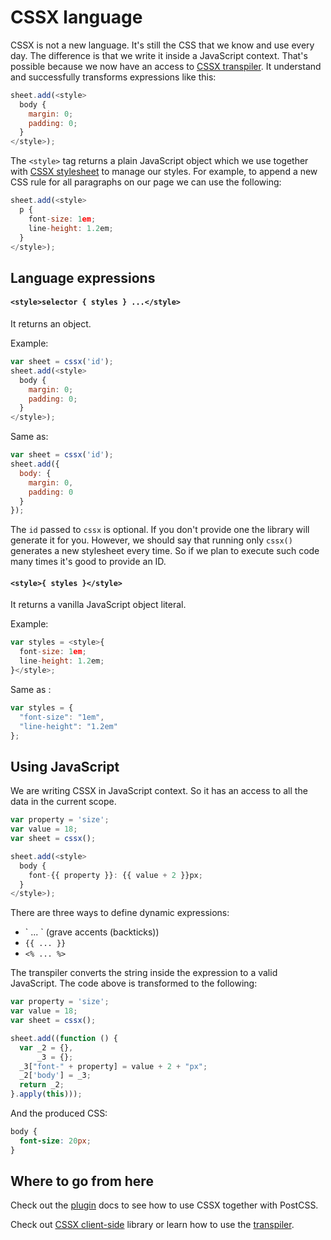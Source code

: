 # CSSX language

CSSX is not a new language. It's still the CSS that we know and use every day. The difference is that we write it inside a JavaScript context. That's possible because we now have an access to [CSSX transpiler](https://github.com/krasimir/cssx/tree/master/packages/cssx-transpiler). It understand and successfully transforms expressions like this:

```js
sheet.add(<style>
  body {
    margin: 0;
    padding: 0;
  }
</style>);
```

The `<style>` tag returns a plain JavaScript object which we use together with [CSSX stylesheet](https://github.com/krasimir/cssx/tree/master/packages/cssx#stylesheet-api) to manage our styles. For example, to append a new CSS rule for all paragraphs on our page we can use the following:

```js
sheet.add(<style>
  p {
    font-size: 1em;
    line-height: 1.2em;
  }
</style>);
```

## Language expressions

#### `<style>selector { styles } ...</style>`

It returns an object.

Example:

```js
var sheet = cssx('id');
sheet.add(<style>
  body {
    margin: 0;
    padding: 0;
  }
</style>);
```

Same as:

```js
var sheet = cssx('id');
sheet.add({
  body: {
    margin: 0,
    padding: 0
  }
});
```

The `id` passed to `cssx` is optional. If you don't provide one the library will generate it for you. However, we should say that running only `cssx()` generates a new stylesheet every time. So if we plan to execute such code many times it's good to provide an ID.

#### `<style>{ styles }</style>`

It returns a vanilla JavaScript object literal.

Example:

```js
var styles = <style>{
  font-size: 1em;
  line-height: 1.2em;
}</style>;
```

Same as :

```js
var styles = {
  "font-size": "1em",
  "line-height": "1.2em"
};
```

## Using JavaScript

We are writing CSSX in JavaScript context. So it has an access to all the data in the current scope.

```js
var property = 'size';
var value = 18;
var sheet = cssx();

sheet.add(<style>
  body {
    font-{{ property }}: {{ value + 2 }}px;
  }
</style>);
```

There are three ways to define dynamic expressions:

* &#96; ... &#96; (grave accents (backticks))
* `{{ ... }}`
* `<% ... %>`

The transpiler converts the string inside the expression to a valid JavaScript. The code above is transformed to the following:

```js
var property = 'size';
var value = 18;
var sheet = cssx();

sheet.add((function () {
  var _2 = {},
      _3 = {};
  _3["font-" + property] = value + 2 + "px";
  _2['body'] = _3;
  return _2;
}.apply(this)));
```

And the produced CSS:

```css
body {
  font-size: 20px;
}
```

## Where to go from here

Check out the [plugin](./plugins.md) docs to see how to use CSSX together with PostCSS.

Check out [CSSX client-side](https://github.com/krasimir/cssx/tree/master/packages/cssx) library or learn how to use the [transpiler](https://github.com/krasimir/cssx/tree/master/packages/cssx-transpiler).
